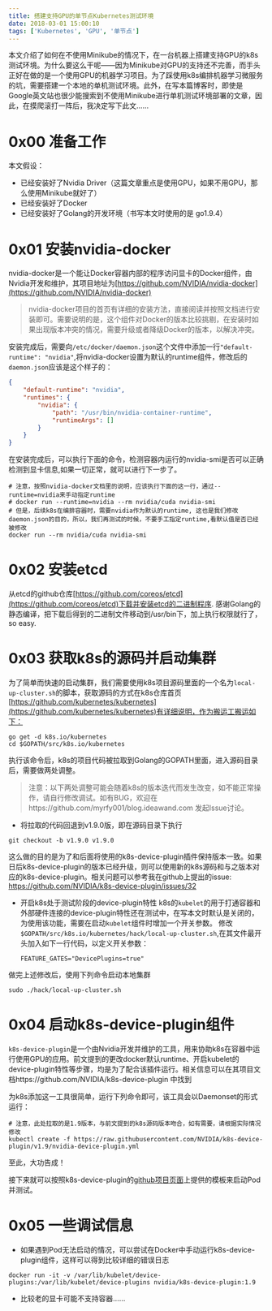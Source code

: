 ```yaml
---
title: 搭建支持GPU的单节点Kubernetes测试环境
date: 2018-03-01 15:00:10
tags: ['Kubernetes', 'GPU', '单节点']
---
```


本文介绍了如何在不使用Minikube的情况下，在一台机器上搭建支持GPU的k8s测试环境。为什么要这么干呢——因为Minikube对GPU的支持还不完善，而手头正好在做的是一个使用GPU的机器学习项目。为了踩使用k8s编排机器学习微服务的坑，需要搭建一个本地的单机测试环境。此外，在写本篇博客时，即使是Google英文站也很少能搜索到不使用Minikube进行单机测试环境部署的文章，因此，在摸爬滚打一阵后，我决定写下此文……

<!--more-->

# 0x00 准备工作
本文假设：
* 已经安装好了Nvidia Driver（这篇文章重点是使用GPU，如果不用GPU，那么使用Minikube就好了）
* 已经安装好了Docker
* 已经安装好了Golang的开发环境（书写本文时使用的是 go1.9.4）

# 0x01 安装nvidia-docker
nvidia-docker是一个能让Docker容器内部的程序访问显卡的Docker组件，由Nvidia开发和维护，其项目地址为[https://github.com/NVIDIA/nvidia-docker](https://github.com/NVIDIA/nvidia-docker)

> nvidia-docker项目的首页有详细的安装方法，直接阅读并按照文档进行安装即可。需要说明的是，这个组件对Docker的版本比较挑剔，在安装时如果出现版本冲突的情况，需要升级或者降级Docker的版本，以解决冲突。

安装完成后，需要向`/etc/docker/daemon.json`这个文件中添加一行`"default-runtime": "nvidia"`,将nvidia-docker设置为默认的runtime组件，修改后的`daemon.json`应该是这个样子的：
```json
{
    "default-runtime": "nvidia",
    "runtimes": {
        "nvidia": {
            "path": "/usr/bin/nvidia-container-runtime",
            "runtimeArgs": []
        }
    }
}
```

在安装完成后，可以执行下面的命令，检测容器内运行的nvidia-smi是否可以正确检测到显卡信息,如果一切正常，就可以进行下一步了。
```shell
# 注意，按照nvidia-docker文档里的说明，应该执行下面的这一行，通过--runtime=nvidia来手动指定runtime
# docker run --runtime=nvidia --rm nvidia/cuda nvidia-smi
# 但是，后续k8s在编排容器时，需要nvidia作为默认的runtime, 这也是我们修改daemon.json的目的，所以，我们再测试的时候，不要手工指定runtime,看默认值是否已经被修改
docker run --rm nvidia/cuda nvidia-smi
```



# 0x02 安装etcd
从etcd的github仓库[https://github.com/coreos/etcd](https://github.com/coreos/etcd)下载并安装etcd的二进制程序.
感谢Golang的静态编译，把下载后得到的二进制文件移动到/usr/bin下，加上执行权限就行了，so easy.

# 0x03 获取k8s的源码并启动集群
为了简单而快速的启动集群，我们需要使用k8s项目源码里面的一个名为`local-up-cluster.sh`的脚本，获取源码的方式在k8s仓库首页[https://github.com/kubernetes/kubernetes](https://github.com/kubernetes/kubernetes)有详细说明，作为搬运工搬运如下：
```
go get -d k8s.io/kubernetes
cd $GOPATH/src/k8s.io/kubernetes
```
执行该命令后，k8s的项目代码被拉取到Golang的GOPATH里面，进入源码目录后，需要做两处调整。

>注意：以下两处调整可能会随着k8s的版本迭代而发生改变，如不能正常操作，请自行修改调试。如有BUG，欢迎在https://github.com/myrfy001/blog.ideawand.com 发起Issue讨论。

* 将拉取的代码回退到v1.9.0版，即在源码目录下执行
```
git checkout -b v1.9.0 v1.9.0
```
  这么做的目的是为了和后面将使用的k8s-device-plugin插件保持版本一致。如果日后k8s-device-plugin的版本已经升级，则可以使用新的k8s源码和与之版本对应的k8s-device-plugin。相关问题可以参考我在github上提出的issue: https://github.com/NVIDIA/k8s-device-plugin/issues/32

* 开启k8s处于测试阶段的device-plugin特性
  k8s的`kubelet`的用于打通容器和外部硬件连接的device-plugin特性还在测试中，在写本文时默认是关闭的，为使用该功能，需要在启动`kubelet`组件时增加一个开关参数。
  修改`$GOPATH/src/k8s.io/kubernetes/hack/local-up-cluster.sh`,在其文件最开头加入如下一行代码，以定义开关参数：
  ```
  FEATURE_GATES="DevicePlugins=true"
  ```

做完上述修改后，使用下列命令启动本地集群
```
sudo ./hack/local-up-cluster.sh
```

# 0x04 启动k8s-device-plugin组件
`k8s-device-plugin`是一个由Nvidia开发并维护的工具，用来协助k8s在容器中运行使用GPU的应用。前文提到的更改docker默认runtime、开启kubelet的device-plugin特性等步骤，均是为了配合该插件运行。相关信息可以在其项目文档https://github.com/NVIDIA/k8s-device-plugin 中找到

为k8s添加这一工具很简单，运行下列命令即可，该工具会以Daemonset的形式运行：
```shell
# 注意，此处拉取的是1.9版本，与前文提到的k8s源码版本吻合，如有需要，请根据实际情况修改
kubectl create -f https://raw.githubusercontent.com/NVIDIA/k8s-device-plugin/v1.9/nvidia-device-plugin.yml
```


至此，大功告成！

接下来就可以按照k8s-device-plugin的[github项目页面](https://github.com/NVIDIA/k8s-device-plugin)上提供的模板来启动Pod并测试。

# 0x05 一些调试信息
* 如果遇到Pod无法启动的情况，可以尝试在Docker中手动运行k8s-device-plugin组件，这样可以得到比较详细的错误日志
```
docker run -it -v /var/lib/kubelet/device-plugins:/var/lib/kubelet/device-plugins nvidia/k8s-device-plugin:1.9
```

* 比较老的显卡可能不支持容器……



